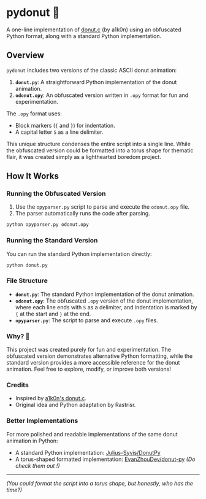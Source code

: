 # pydonut 🍩
A one-line implementation of [donut.c](https://www.a1k0n.net/2011/07/20/donut-math.html) (by a1k0n) using an obfuscated Python format, along with a standard Python implementation.

## Overview
`pydonut` includes two versions of the classic ASCII donut animation:
1. **`donut.py`**: A straightforward Python implementation of the donut animation.
2. **`odonut.opy`**: An obfuscated version written in `.opy` format for fun and experimentation.

The `.opy` format uses:
- Block markers (`{` and `}`) for indentation.
- A capital letter `S` as a line delimiter.

This unique structure condenses the entire script into a single line. While the obfuscated version could be formatted into a torus shape for thematic flair, it was created simply as a lighthearted boredom project.

## How It Works
### Running the Obfuscated Version
1. Use the `opyparser.py` script to parse and execute the `odonut.opy` file.
2. The parser automatically runs the code after parsing.

```bash
python opyparser.py odonut.opy
```

### Running the Standard Version
You can run the standard Python implementation directly:

```bash
python donut.py
```
### File Structure
- **`donut.py`**: The standard Python implementation of the donut animation.
- **`odonut.opy`**: The obfuscated `.opy` version of the donut implementation, where each line ends with `S` as a delimiter, and indentation is marked by `{` at the start and `}` at the end.
- **`opyparser.py`**: The script to parse and execute `.opy` files.

### Why? 🤷
This project was created purely for fun and experimentation. The obfuscated version demonstrates alternative Python formatting, while the standard version provides a more accessible reference for the donut animation. Feel free to explore, modify, or improve both versions!

### Credits
- Inspired by [a1k0n's donut.c](https://www.a1k0n.net/2011/07/20/donut-math.html).
- Original idea and Python adaptation by Rastrisr.

### Better Implementations
For more polished and readable implementations of the same donut animation in Python:
- A standard Python implementation: [Julius-Syvis/DonutPy](https://github.com/Julius-Syvis/DonutPy)
- A torus-shaped formatted implementation: [EvanZhouDev/donut-py](https://github.com/EvanZhouDev/donut-py)
*(Do check them out !)*

---

*(You could format the script into a torus shape, but honestly, who has the time?)*
